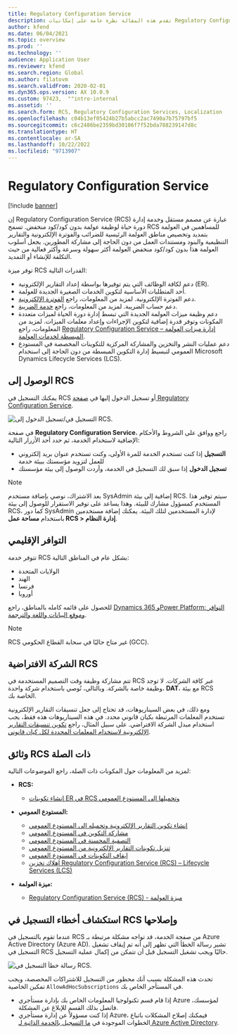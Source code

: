 ```yaml
---
title: Regulatory Configuration Service
description: تقدم هذه المقالة نظرة عامة على إمكانيات Regulatory Configuration Service‏ (RCS)، وتشرح كيفية الوصول إلى الخدمة.
author: kfend
ms.date: 06/04/2021
ms.topic: overview
ms.prod: ''
ms.technology: ''
audience: Application User
ms.reviewer: kfend
ms.search.region: Global
ms.author: filatovm
ms.search.validFrom: 2020-02-01
ms.dyn365.ops.version: AX 10.0.9
ms.custom: 97423,  ""intro-internal
ms.assetid: ''
ms.search.form: RCS, Regulatory Configuration Services, Localization
ms.openlocfilehash: c04b13ef05424b27b5abcc2ac7490a7b75797bf5
ms.sourcegitcommit: c6c2486be2359bd30106f7f52bda788239147d8c
ms.translationtype: HT
ms.contentlocale: ar-SA
ms.lasthandoff: 10/22/2022
ms.locfileid: "9713907"
---
```

# <a name="regulatory-configuration-service"></a>Regulatory Configuration Service

[!include [banner](../includes/banner.md)]

إن Regulatory Configuration Service (RCS) عبارة عن مصمم مستقل وخدمة إدارة دورة حياة لوظيفة عولمة بدون كود/كود منخفض. تسمح RCS للمساهمين في العولمة بتمديد وتخصيص مناطق العولمة الرئيسية للضرائب والفوترة الإلكترونية والتقارير التنظيمية والبنود ومستندات العمل من دون الحاجة إلى مشاركة المطورين. يجعل أسلوب العولمة هذا بدون كود/كود منخفض العولمة أكثر سهولة وسرعة وأكثر فعالية من حيث التكلفة للإنشاء أو التمديد.

توفر ميزة RCS القدرات التالية:

- دعم لكافة الوظائف التي يتم توفيرها بواسطة إعداد التقارير الإلكترونية (ER).
- أحد المتطلبات الأساسية لتكوين الخدمات الصغيرة الجديدة للعولمة.
- دعم الفوترة الإلكترونية. لمزيد من المعلومات، راجع [الفوترة الإلكترونية‎](/dynamics365-release-plan/2021wave1/finance-operations/dynamics365-finance/electronic-invoicing-add-on-dynamics-365-ga).
- دعم حساب الضريبة. لمزيد من المعلومات، راجع [خدمة الضريبة](/dynamics365-release-plan/2021wave1/finance-operations/dynamics365-finance/tax-service-preview).
- دعم وظيفة ميزات العولمة الجديدة التي تبسط إدارة دورة الحياة لميزات متعددة المكونات وتوفر قدرة إضافية لتكوين الإجراءات وإعداد معلمات الميزات. لمزيد من المعلومات، راجع  [Regulatory Configuration Service – إدارة ميزات العولمة المبسطة لخدمات العولمة](/dynamics365-release-plan/2021wave1/finance-operations/dynamics365-finance/regulatory-configuration-service-simplified-globalization-feature-management-globalization-services).
- دعم عمليات النشر والتخزين والمشاركة المركزية للتكوينات المخصصة في المستودع العمومي لتبسيط إدارة التكوين المبسطة من دون الحاجة إلى استخدام Microsoft Dynamics Lifecycle Services (LCS).

## <a name="access-rcs"></a>الوصول إلى RCS

يمكنك التسجيل في RCS أو تسجيل الدخول إليها في [صفحة Regulatory Configuration Service](https://marketing.configure.global.dynamics.com/).

![التسجيل في/تسجيل الدخول إلى RCS.](media/202103_RCS%20Marketing%20page_updated_1.jpg)

في صفحة **Regulatory Configuration Service**، راجع ووافق على الشروط والأحكام الإضافية لاستخدام الخدمة، ثم حدد أحد الأزرار التالية:

- **التسجيل** إذا كنت تستخدم الخدمة للمرة الأولى، وكنت تستخدم عنوان بريد إلكتروني للعمل لتزويد مؤسستك ببيئة خدمة
- **تسجيل الدخول** إذا سبق لك التسجيل في الخدمة، وأردت الوصول إلى بيئة مؤسستك

> [!NOTE] 
> بعد الاشتراك، نوصي بإضافة مستخدم SysAdmin إضافية إلى بيئة RCS. سيتم توفير هذا المستخدم كمسؤول مشارك للبيئة. وهذا يساعد على توفير الاستقرار للوصول إلى بيئة RCS، كما دور SysAdmin لإدارة المستخدمين لتلك البيئة. يمكنك إضافة مستخدمين باستخدام **مساحة عمل RCS > إدارة النظام**.

## <a name="regional-availability"></a>التوافر الإقليمي

تتوفر خدمة RCS بشكل عام في المناطق التالية:

- الولايات المتحدة
- الهند
- فرنسا
- أوروبا

للحصول على قائمه كامله بالمناطق، راجع [Dynamics 365 وPower Platform: التوافر وموقع البيانات واللغة والترجمة](https://aka.ms/dynamics_365_international_availability_deck).

> [!NOTE] 
> RCS غير متاح حاليًا في سحابة القطاع الحكومي (GCC).

## <a name="rcs-default-company"></a>الشركة الافتراضية RCS

تتم مشاركة وظيفة وقت التصميم المستخدمة في RCS عبر كافة الشركات. لا توجد وظيفة خاصة بالشركة. وبالتالي، نُوصي باستخدام شركة واحدة، **DAT**، مع بيئة RCS الخاصة بك.

ومع ذلك، في بعض السيناريوهات، قد تحتاج إلى جعل تنسيقات التقارير الإلكترونية تستخدم المعلمات المرتبطة بكيان قانوني محدد. في هذه السيناريوهات هذه فقط، يجب استخدام مبدل الشركة الافتراضي. على سبيل المثال، راجع [تكوين تنسيقات التقارير الإلكترونية لاستخدام المعلمات المحددة لكل كيان قانوني](../../fin-ops-core/dev-itpro/analytics/er-app-specific-parameters-configure-format.md).

## <a name="related-rcs-documentation"></a>وثائق RCS ذات الصلة

لمزيد من المعلومات حول المكونات ذات الصلة، راجع الموضوعات التالية:

- **RCS:**

    - [إنشاء تكوينات ER في RCS وتحميلها إلى المستودع العمومي](rcs-global-repo-upload.md)

- **المستودع العمومي:**

    - [إنشاء تكوين التقارير الإلكترونية وتحميله إلى المستودع العمومي](rcs-global-repo-upload.md)
    - [مشاركة التكوين في المستودع العمومي](rcs-global-repo-share-configuration.md)
    - [التصفية المحسنة في المستودع العمومي](enhanced-filtering-global-repo.md)
    - [تنزيل تكوينات التقارير الإلكترونية من المستودع العمومي](../../fin-ops-core/dev-itpro/analytics/er-download-configurations-global-repo.md)
    - [إيقاف التكوينات في المستودع العمومي](discontinuing-configurations-rcs-global-repo.md)
    - [إهلاك تخزين Regulatory Configuration Service (RCS) – Lifecycle Services (LCS)](rcs-lcs-repo-dep-faq.md)

- **ميزة العولمة:**

    - [Regulatory Configuration Service (RCS) - ميزة العولمة](/dynamics365-release-plan/2021wave1/finance-operations/dynamics365-finance/regulatory-configuration-service-simplified-globalization-feature-management-globalization-services)


## <a name="troubleshooting-rcs-sign-up"></a>استكشاف أخطاء التسجيل في RCS وإصلاحها

عندما تقوم بالتسجيل في RCS من صفحة الخدمة، قد تواجه مشكلة مرتبطة بـ Azure Active Directory (Azure AD). تشير رسالة الخطأ التي تظهر إلى أنه تم إيقاف تشغيل التسجيل في RCS حاليًا ويجب تشغيل التسجيل قبل أن تتمكن من إكمال عملية التسجيل.

![رسالة خطأ التسجيل في RCS.](media/01_RCSSignUpError.jpg)

تحدث هذه المشكلة بسبب أنك محظور من التسجيل للاشتراكات المخصصة، ويجب تمكين الخاصية `AllowAdHocSubscriptions` في المستأجر الخاص بك. 

- إذا قام قسم تكنولوجيا المعلومات الخاص بك بإدارة مستأجري Azure لمؤسسك، فاتصل بذلك القسم للإبلاغ عن المشكلة.
- إذا كنت مسؤولاً عن إدارة مستأجري Azure، فيمكنك إصلاح المشكلات باتباع الخطوات الموجودة في [ما التسجيل بالخدمة الذاتية لـ Azure Active Directory](/azure/active-directory/enterprise-users/directory-self-service-signup#how-do-i-control-self-service-settings).
